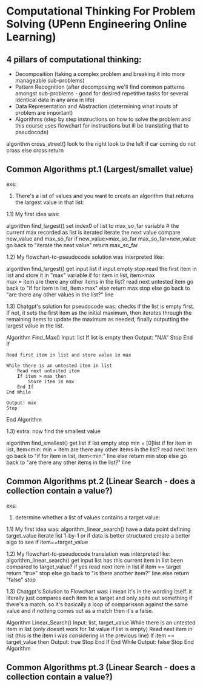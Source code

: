# Computational Thinking For Problem Solving (UPenn Engineering Online Learning)

## 4 pillars of computational thinking:
- Decomposition (taking a complex problem and breaking it into more manageable sub-problems)
- Pattern Recognition (after decomposing we'll find common patterns amongst sub-problems - good for desired repetitive tasks for several identical data in any area in life)
- Data Representation and Abstraction (determining what inputs of problem are important)
- Algorithms (step by step instructions on how to solve the problem and this course uses flowchart for instructions but ill be translating that to pseudocode)   

algorithm cross_street()
  look to the right
  look to the left
    if car coming
      do not cross
    else
      cross
    return

## Common Algorithms pt.1 (Largest/smallet value)
exs:

1) There's a list of values and you want to create an algorithm that returns the largest value in that list:

1.1) My first idea was:

algorithm find_largest()
  set index0 of list to max_so_far variable # the current max recorded as list is iterated
  iterate the next value
  compare new_value and max_so_far
  if
    new_value>max_so_far
    max_so_far=new_value
  go back to "iterate the next value"
  return max_so_far

1.2) My flowchart-to-pseudocode solution was interpreted like:

algorithm find_largest()
get input list
  if input empty
    stop
read the first item in list and store it in "max" variable
if for item in list, item>max  
  max = item
  are there any other items in the list?
    read next untested item
    go back to "if for item in list, item>max"
  else
    return max
    stop
else
  go back to "are there any other values in the list?" line

1.3) Chatgpt's solution for pseudocode was:
checks if the list is empty first. If not, it sets the first item as the initial maximum, then iterates through the remaining items to update the maximum as needed, finally outputting the largest value in the list.

Algorithm Find_Max()
    Input: list
    If list is empty then
        Output: "N/A"
        Stop
    End If
    
    Read first item in list and store value in max

    While there is an untested item in list
        Read next untested item
        If item > max then
            Store item in max
        End If
    End While

    Output: max
    Stop
End Algorithm


1.3) extra: now find the smallest value

algorithm find_smallest()
get list
  if list empty
  stop
min = [0]list
if for item in list, item<min:
  min = item
  are there any other items in the list?
    read next item
    go back to "if for item in list, item<min:" line
  else
    return min
    stop
else
    go back to "are there any other items in the list?" line

## Common Algorithms pt.2 (Linear Search - does a collection contain a value?)
exs:

1) determine whether a list of values contains a target value:

1.1) My first idea was:
algorithm_linear_search()
have a data point defining target_value
iterate list 1-by-1 or if data is better structured create a better algo to see if item==target_value

1.2) My flowchart-to-pseudocode translation was interpreted like:
algorithm_linear_search()
get input list
has this current item in list been compared to target_value?
if yes
  read next item in list
  if item == target
    return "true"
    stop
  else
    go back to "is there another item?" line
else
  return "false"
  stop

1.3) Chatgpt's Solution to Flowchart was:
i mean it's in the wording itself. it literally just compares each item to a target and only spits out something if there's a match. so it's basically a loop of comparisson against the same value and if nothing comes out as a match then it's a false.

Algorithm Linear_Search()
    Input: list, target_value
    While there is an untested item in list (only doesnt work for 1st value if list is empty)
        Read next item in list (this is the item i was considering in the previous line)
        If item == target_value then
            Output: true
            Stop
        End If
    End While
    Output: false
    Stop
End Algorithm

## Common Algorithms pt.3 (Linear Search - does a collection contain a value?)



